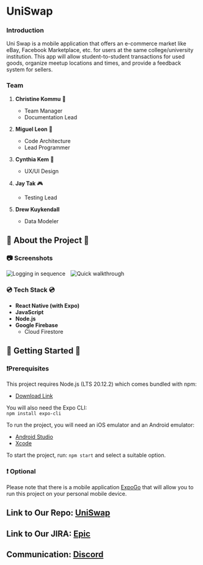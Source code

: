# UniSwap

### Introduction
  Uni Swap is a mobile application that offers an e-commerce market like eBay, Facebook Marketplace, etc. for users at the same college/university institution. This app will allow student-to-student transactions for used goods, organize meetup locations and times, and provide a feedback system for sellers.

### Team

1. **Christine Kommu** :lollipop:
    * Team Manager
    * Documentation Lead

1. **Miguel Leon** :ghost:
    * Code Architecture
    * Lead Programmer

1. **Cynthia Kem** :dumpling:
    * UX/UI Design
  
1. **Jay Tak** :video_game:
    * Testing Lead

1. **Drew Kuykendall**
    * Data Modeler

## 🌟 About the Project 🌟

### 📷 Screenshots
<img src="https://i.ibb.co/5hrsSmq/loggingin-ezgif-com-optimize.gif" alt="Logging in sequence" style="margin-right: 10px;"> <img src="https://i.ibb.co/FJHSz1j/quickwalkthrough-ezgif-com-crop.gif" alt="Quick walkthrough">

### 💿 Tech Stack 💿

- **React Native (with Expo)**
- **JavaScript**
- **Node.js**
- **Google Firebase**
  - Cloud Firestore

## 📌 Getting Started 📌

### ❗Prerequisites
This project requires Node.js (LTS 20.12.2) which comes bundled with npm: <br>
- [Download Link](https://nodejs.org/en/download)

You will also need the Expo CLI: <br>
`npm install expo-cli`

To run the project, you will need an iOS emulator and an Android emulator:
- [Android Studio](https://developer.android.com/studio/install)
- [Xcode](https://developer.apple.com/xcode/)

To start the project, run:
`npm start` and select a suitable option.

### ❗ Optional
Please note that there is a mobile application [ExpoGo](https://expo.dev/go) that will allow you to run this project on your personal mobile device.

## Link to Our Repo: [UniSwap](https://github.com/MiguelL1304/UniSwap.git)

## Link to Our JIRA: [Epic](https://jira.ggc.edu/projects/UN/issues/UN-82?filter=allissues)

## Communication: [Discord](https://discord.gg/vTHar55mdF)
